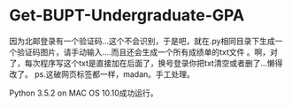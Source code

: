 # Get-BUPT-Undergraduate-GPA

因为北邮登录有一个验证码...这个不会识别，于是吧，就在.py相同目录下生成一个验证码图片，请手动输入....而且还会生成一个所有成绩单的txt文件
。啊，对了，每次程序写这个txt是直接加在后面了，换号登录你把txt清空或者删了...懒得改了。
ps.这破网页标签都一样，madan。手工处理。

Python 3.5.2 on MAC OS 10.10成功运行。
